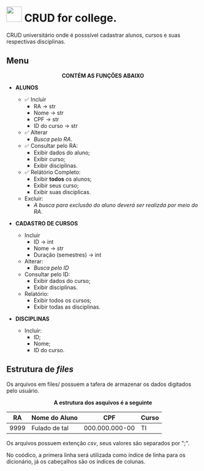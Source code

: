 # <img src="https://media.giphy.com/media/LMt9638dO8dftAjtco/giphy.gif" width="40px"> CRUD for college.

CRUD universitário onde é posssível cadastrar alunos, cursos e suas respectivas disciplinas. 


## Menu

<div align="center">

**CONTÉM AS FUNÇÕES ABAIXO**

</div>

 - **ALUNOS**
    - ✅ Incluir 
        - RA -> str
        - Nome -> str
        - CPF -> str
        - ID do curso -> str
    - ✅ Alterar 
        - _Busca pelo RA_.
    - ✅ Consultar pelo RA:
        - Exibir dados do aluno;
        - Exibir curso;
        - Exibir disciplinas.
    - ✅ Relátório Completo:
        - Exibir **todos** os alunos;
        - Exibir seus curso;
        - Exibir suas disciplicas.
    - Excluir:
        - _A busca para exclusão do aluno deverá ser realizda por meio do RA_.

 - **CADASTRO DE CURSOS**
    - Incluir
        - ID -> int
        - Nome -> str
        - Duração (semestres) -> int
    - Alterar:
        - _Busca pelo ID_
    - Consultar pelo ID:
        - Exibir dados do curso;
        - Exibir disciplinas.
    - Relatório: 
        - Exibir todos os cursos;
        - Exibir todas as disciplinas.
    
 - **DISCIPLINAS**
    - Incluir:
        - ID;
        - Nome;
        - ID do curso.


## Estrutura de _files_

Os arquivos em files/ possuem a tafera de armazenar os dados digitados pelo usuário.

<div align='center'>

**A estrutura dos asquivos é a seguinte**

RA   | Nome do Aluno | CPF             | Curso
-----|---------------|-----------------|--------
9999 | Fulado de tal | 000.000.000-00  | TI

</div>

Os arquivos possuem extenção _csv_, seus valores são separados por ";".

No coódico, a primera linha será utilizada como índice de linha para os dicionário, já os cabeçalhos são os índices de colunas.
